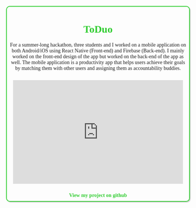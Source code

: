 <head><link href="https://fonts.googleapis.com/css?family=Source+Sans+Pro:300" rel="stylesheet"></head><center>
<div style="margin: 40 auto; max-width:500px; padding:7px;border:2px solid #32CD32;border-radius:10px;box-shadow: 2px 2px 2px #ccc;">
<h1 style="font-family:'Source Sans Pro';color:#32CD32;">ToDuo</h1>
  
<p style="font-family:'Source Sans Pro';">For a summer-long hackathon, three students and I worked on a mobile application on both Android/iOS using React Native (Front-end) and Firebase (Back-end). I mainly worked on the front-end design of the app but worked on the back-end of the app as well. The mobile application is a productivity app that helps users achieve their goals by matching them with other users and assigning them as accountability buddies.
 </p><div style='border:10px solid transparent;position:relative;'><div style='position:relative; padding-bottom:61.02%'><iframe src='https://gfycat.com/ifr/TastyDecentAxolotl' frameborder='0' scrolling='no' width='100%' height='100%' style='position:absolute;top:0;left:0;' allowfullscreen></iframe></div><p></p></div>
  <a style="text-decoration:none;font-weight:bold;color:#32CD32;font-family:'Source Sans Pro';" href="https://github.com/blitonjua/tweeter/">View my project on github</a></div>
